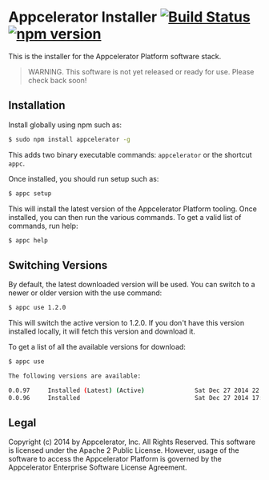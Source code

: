 # Appcelerator Installer [![Build Status](https://travis-ci.org/appcelerator/appc-install.svg?branch=master)](https://travis-ci.org/appcelerator/appc-install) [![npm version](https://badge.fury.io/js/appcelerator.svg)](http://badge.fury.io/js/appcelerator)

This is the installer for the Appcelerator Platform software stack.

> WARNING. This software is not yet released or ready for use. Please check back soon!

## Installation

Install globally using npm such as:

```bash
$ sudo npm install appcelerator -g
```

This adds two binary executable commands: `appcelerator` or the shortcut `appc`.

Once installed, you should run setup such as:

```bash
$ appc setup
```

This will install the latest version of the Appcelerator Platform tooling.  Once installed, you can then run the various commands.  To get a valid list of commands, run help:

```bash
$ appc help
```

## Switching Versions

By default, the latest downloaded version will be used.  You can switch to a newer or older version with the use command:

```bash
$ appc use 1.2.0
```

This will switch the active version to 1.2.0.  If you don't have this version installed locally, it will fetch this version and download it.

To get a list of all the available versions for download:

```bash
$ appc use

The following versions are available:

0.0.97     Installed (Latest) (Active)              Sat Dec 27 2014 22:37:03 GMT-0800 (PST)
0.0.96     Installed                                Sat Dec 27 2014 17:32:16 GMT-0800 (PST)
```

## Legal

Copyright (c) 2014 by Appcelerator, Inc. All Rights Reserved.  This software is licensed under the Apache 2 Public License.  However, usage of the software to access the Appcelerator Platform is governed by the Appcelerator Enterprise Software License Agreement.
